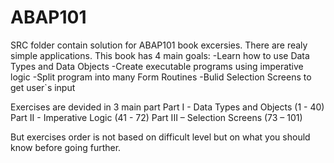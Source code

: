 # ABAP101

SRC folder contain solution for ABAP101 book excersies. There are realy simple applications. This book has 4 main goals:
-Learn how to use Data Types and Data Objects
-Create executable programs using imperative logic
-Split program into many Form Routines
-Bulid Selection Screens to get user`s input

Exercises are devided in 3 main part 
Part I - Data Types and Objects (1 - 40)
Part II - Imperative Logic (41 - 72)
Part III – Selection Screens (73 – 101)

But exercises order is not based on difficult level but on what you should know before going
further.
